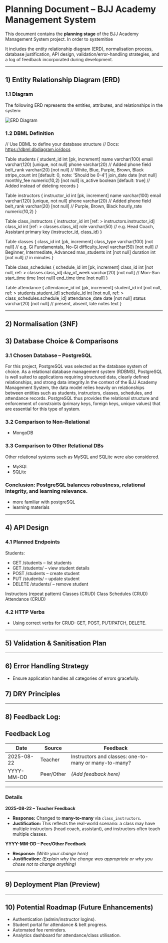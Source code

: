 # Planning Document – BJJ Academy Management System

This document contains the **planning stage** of the BJJ Academy Management System project. In order to systemitise

It includes the entity relationship diagram (ERD), normalisation process, database justification, API design, validation/error-handling strategies, and a log of feedback incorporated during development.

---

## 1) Entity Relationship Diagram (ERD)

### 1.1 Diagram
The following ERD represents the entities, attributes, and relationships in the system:

![ERD Diagram](./docs/ERD.png)

### 1.2 DBML Definition

// Use DBML to define your database structure
// Docs: https://dbml.dbdiagram.io/docs

Table students {
  student_id int [pk, increment]
  name varchar(100)
  email varchar(120) [unique, not null]
  phone varchar(20) // Added phone field
  belt_rank varchar(20) [not null] // White, Blue, Purple, Brown, Black
  stripe_count int [default: 0, note: 'Should be 0-4']
  join_date date [not null]
  monthly_fee numeric(10,2) [not null]
  is_active boolean [default: true] // Added instead of deleting records
}

Table instructors {
  instructor_id int [pk, increment]
  name varchar(100)
  email varchar(120) [unique, not null]
  phone varchar(20) // Added phone field
  belt_rank varchar(20) [not null] // Purple, Brown, Black
  hourly_rate numeric(10,2)
}

Table class_instructors {
  instructor_id int [ref: > instructors.instructor_id]
  class_id int [ref: > classes.class_id]
  role varchar(50) // e.g. Head Coach, Assistant
  primary key (instructor_id, class_id)
}

Table classes {
  class_id int [pk, increment]
  class_type varchar(100) [not null] // e.g. Gi Fundamentals, No-Gi
  difficulty_level varchar(50) [not null] // Beginner, Intermediate, Advanced
  max_students int [not null]
  duration int [not null] // in minutes
}

Table class_schedules {
  schedule_id int [pk, increment]
  class_id int [not null, ref: > classes.class_id]
  day_of_week varchar(20) [not null] // Mon-Sun
  start_time time [not null]
  end_time time [not null]
}

Table attendance {
  attendance_id int [pk, increment]
  student_id int [not null, ref: > students.student_id]
  schedule_id int [not null, ref: > class_schedules.schedule_id]
  attendance_date date [not null]
  status varchar(20) [not null] // present, absent, late
  notes text
}

---
## 2) Normalisation (3NF)


## 3) Database Choice & Comparisons

### 3.1 Chosen Database – PostgreSQL
For this project, PostgreSQL was selected as the database system of choice. As a relational database management system (RDBMS), PostgreSQL is well suited to applications requiring structured data, clearly defined relationships, and strong data integrity.In the context of the BJJ Academy Management System, the data model relies heavily on relationships between entities such as students, instructors, classes, schedules, and attendance records. PostgreSQL thus provides the relational structure and enforcement of constraints (primary keys, foreign keys, unique values) that are essential for this type of system.

### 3.2 Comparison to Non-Relational

- MongoDB

### 3.3 Comparison to Other Relational DBs
Other relational systems such as MySQL and SQLite were also considered.

- MySQL
- SQLite


### Conclusion: PostgreSQL balances robustness, relational integrity, and learning relevance.


- more familiar with postgreSQL
- learning materials

---
## 4) API Design

### 4.1 Planned Endpoints

Students:
- GET /students – list students
- GET /students/<id> – view student details
- POST /students – create student
- PUT /students/<id> – update student
- DELETE /students/<id> – remove student

Instructors (repeat pattern)
Classes (CRUD)
Class Schedules (CRUD)
Attendance (CRUD)

### 4.2 HTTP Verbs
- Using correct verbs for CRUD: GET, POST, PUT/PATCH, DELETE.
---

## 5) Validation & Sanitisation Plan
---


## 6) Error Handling Strategy
- Ensure application handles all categories of errors gracefully.

## 7) DRY Principles
---

## 8) Feedback Log:


## Feedback Log

| Date       | Source     | Feedback |
|------------|------------|----------|
| 2025-08-22 | Teacher    | Instructors and classes: one-to-many or many-to-many? |
| YYYY-MM-DD | Peer/Other | _(Add feedback here)_ |

---

### Details

**2025-08-22 – Teacher Feedback**
- **Response:** Changed to **many-to-many** via `class_instructors`.
- **Justification:** This reflects the real-world scenario: a class may have multiple instructors (head coach, assistant), and instructors often teach multiple classes.

**YYYY-MM-DD – Peer/Other Feedback**
- **Response:** _(Write your change here)_
- **Justification:** _(Explain why the change was appropriate or why you chose not to change anything)_

---


## 9) Deployment Plan (Preview)
---

## 10) Potential Roadmap (Future Enhancements)

- Authentication (admin/instructor logins).
- Student portal for attendance & belt progress.
- Automated fee reminders.
- Analytics dashboard for attendance/class utilisation.
